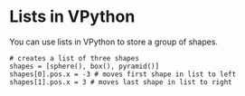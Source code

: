 # Lists in VPython

You can use lists in VPython to store a group of shapes. 

```
# creates a list of three shapes
shapes = [sphere(), box(), pyramid()] 
shapes[0].pos.x = -3 # moves first shape in list to left
shapes[1].pos.x = 3 # moves last shape in list to right
```

